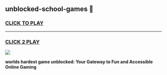 
## unblocked-school-games 👋
<h3>
<a href="https://premium.freeplayer.one?title=unblocked-school-games&ref=14F">CLICK TO PLAY</a></h3>
<hr>

<h3>
<a href="https://premium.freeplayer.one?title=unblocked-school-games&ref=14F">CLICK 2 PLAY</a>
  
</h3>

<a href="https://premium.freeplayer.one?title=unblocked-school-games&ref=12F/"><img src="https://clearcache.store/games.png"></a>


**worlds hardest game unblocked: Your Gateway to Fun and Accessible Online Gaming**
